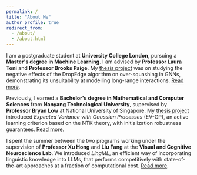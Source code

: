 ```yaml
---
permalink: /
title: "About Me"
author_profile: true
redirect_from: 
  - /about/
  - /about.html
---
```


I am a postgraduate student at **University College London**, pursuing a **Master's degree in Machine Learning**. I am advised by **Professor Laura Toni** and **Professor Brooks Paige**. My [thesis project](https://ignasa007.github.io/files/bsc-thesis_jasraj-singh) was on studying the negative effects of the DropEdge algorithm on over-squashing in GNNs, demonstrating its unsuitability at modelling long-range interactions. [Read more](https://ignasa007.github.io/publication/edge-dropping).

Previously, I earned a **Bachelor's degree in Mathematical and Computer Sciences** from **Nanyang Technological University**, supervised by **Professor Bryan Low** at National University of Singapore. My [thesis project](https://ignasa007.github.io/files/msc-thesis_jasraj-singh) introduced *Expected Variance with Gaussian Processes* (EV-GP), an active learning criterion based on the NTK theory, with initialization robustness guarantees. [Read more](https://ignasa007.github.io/publication/evgp).

I spent the summer between the two programs working under the supervision of **Professor Xu Hong** and **Liu Fang** at the **Visual and Cognitive Neuroscience Lab**. We introduced *LingML*, an efficient way of incorporating linguistic knowledge into LLMs, that performs competitively with state-of-the-art approaches at a fraction of computational cost. [Read more](https://ignasa007.github.io/publication/lingml).